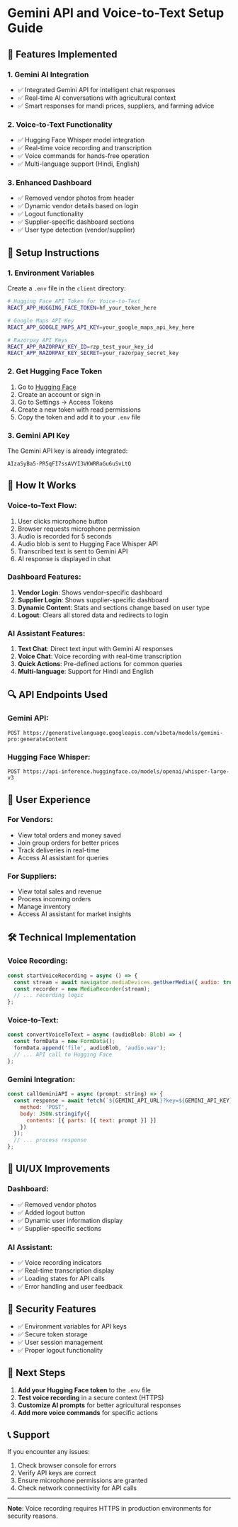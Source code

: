 # Gemini API and Voice-to-Text Setup Guide

## 🚀 Features Implemented

### 1. **Gemini AI Integration**
- ✅ Integrated Gemini API for intelligent chat responses
- ✅ Real-time AI conversations with agricultural context
- ✅ Smart responses for mandi prices, suppliers, and farming advice

### 2. **Voice-to-Text Functionality**
- ✅ Hugging Face Whisper model integration
- ✅ Real-time voice recording and transcription
- ✅ Voice commands for hands-free operation
- ✅ Multi-language support (Hindi, English)

### 3. **Enhanced Dashboard**
- ✅ Removed vendor photos from header
- ✅ Dynamic vendor details based on login
- ✅ Logout functionality
- ✅ Supplier-specific dashboard sections
- ✅ User type detection (vendor/supplier)

## 🔧 Setup Instructions

### 1. **Environment Variables**

Create a `.env` file in the `client` directory:

```bash
# Hugging Face API Token for Voice-to-Text
REACT_APP_HUGGING_FACE_TOKEN=hf_your_token_here

# Google Maps API Key
REACT_APP_GOOGLE_MAPS_API_KEY=your_google_maps_api_key_here

# Razorpay API Keys
REACT_APP_RAZORPAY_KEY_ID=rzp_test_your_key_id
REACT_APP_RAZORPAY_KEY_SECRET=your_razorpay_secret_key
```

### 2. **Get Hugging Face Token**

1. Go to [Hugging Face](https://huggingface.co/)
2. Create an account or sign in
3. Go to Settings → Access Tokens
4. Create a new token with read permissions
5. Copy the token and add it to your `.env` file

### 3. **Gemini API Key**

The Gemini API key is already integrated:
```
AIzaSyBa5-PR5qFI7ssAVYI3VKWRRaGu6uSvLtQ
```

## 🎯 How It Works

### **Voice-to-Text Flow:**
1. User clicks microphone button
2. Browser requests microphone permission
3. Audio is recorded for 5 seconds
4. Audio blob is sent to Hugging Face Whisper API
5. Transcribed text is sent to Gemini API
6. AI response is displayed in chat

### **Dashboard Features:**
1. **Vendor Login**: Shows vendor-specific dashboard
2. **Supplier Login**: Shows supplier-specific dashboard
3. **Dynamic Content**: Stats and sections change based on user type
4. **Logout**: Clears all stored data and redirects to login

### **AI Assistant Features:**
1. **Text Chat**: Direct text input with Gemini AI responses
2. **Voice Chat**: Voice recording with real-time transcription
3. **Quick Actions**: Pre-defined actions for common queries
4. **Multi-language**: Support for Hindi and English

## 🔍 API Endpoints Used

### **Gemini API:**
```
POST https://generativelanguage.googleapis.com/v1beta/models/gemini-pro:generateContent
```

### **Hugging Face Whisper:**
```
POST https://api-inference.huggingface.co/models/openai/whisper-large-v3
```

## 📱 User Experience

### **For Vendors:**
- View total orders and money saved
- Join group orders for better prices
- Track deliveries in real-time
- Access AI assistant for queries

### **For Suppliers:**
- View total sales and revenue
- Process incoming orders
- Manage inventory
- Access AI assistant for market insights

## 🛠️ Technical Implementation

### **Voice Recording:**
```javascript
const startVoiceRecording = async () => {
  const stream = await navigator.mediaDevices.getUserMedia({ audio: true });
  const recorder = new MediaRecorder(stream);
  // ... recording logic
};
```

### **Voice-to-Text:**
```javascript
const convertVoiceToText = async (audioBlob: Blob) => {
  const formData = new FormData();
  formData.append('file', audioBlob, 'audio.wav');
  // ... API call to Hugging Face
};
```

### **Gemini Integration:**
```javascript
const callGeminiAPI = async (prompt: string) => {
  const response = await fetch(`${GEMINI_API_URL}?key=${GEMINI_API_KEY}`, {
    method: 'POST',
    body: JSON.stringify({
      contents: [{ parts: [{ text: prompt }] }]
    })
  });
  // ... process response
};
```

## 🎨 UI/UX Improvements

### **Dashboard:**
- ✅ Removed vendor photos
- ✅ Added logout button
- ✅ Dynamic user information display
- ✅ Supplier-specific sections

### **AI Assistant:**
- ✅ Voice recording indicators
- ✅ Real-time transcription display
- ✅ Loading states for API calls
- ✅ Error handling and user feedback

## 🔐 Security Features

- ✅ Environment variables for API keys
- ✅ Secure token storage
- ✅ User session management
- ✅ Proper logout functionality

## 🚀 Next Steps

1. **Add your Hugging Face token** to the `.env` file
2. **Test voice recording** in a secure context (HTTPS)
3. **Customize AI prompts** for better agricultural responses
4. **Add more voice commands** for specific actions

## 📞 Support

If you encounter any issues:
1. Check browser console for errors
2. Verify API keys are correct
3. Ensure microphone permissions are granted
4. Check network connectivity for API calls

---

**Note**: Voice recording requires HTTPS in production environments for security reasons. 